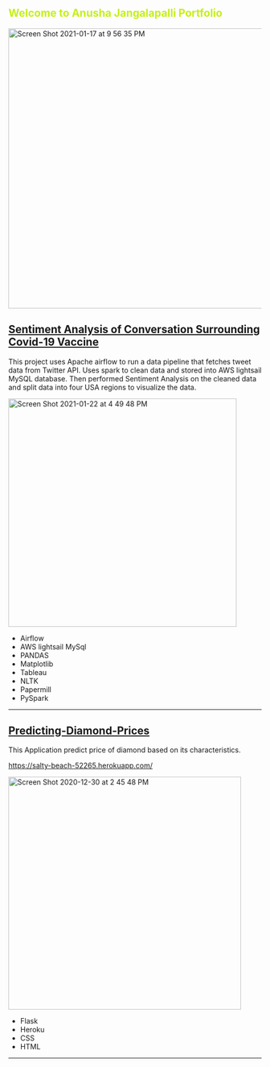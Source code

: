 ## <span style="color: #c5f015"> Welcome to Anusha Jangalapalli Portfolio </span>

<img width="557" alt="Screen Shot 2021-01-17 at 9 56 35 PM" src="https://user-images.githubusercontent.com/60826485/104867473-efa64e80-590e-11eb-9f31-be1eb2f08ff3.png">


## [Sentiment Analysis of Conversation Surrounding Covid-19 Vaccine](https://github.com/Anujangalapalli/ZCW-FinalProject)
This project uses Apache airflow to run a data pipeline that fetches tweet data from Twitter API. Uses spark to clean data
and stored into AWS lightsail MySQL database. Then performed Sentiment Analysis on the cleaned data and split data into four USA regions to visualize the data.

<img width="454" alt="Screen Shot 2021-01-22 at 4 49 48 PM" src="https://user-images.githubusercontent.com/60826485/105552437-e849c100-5cd1-11eb-93e3-1d599670b57f.png">

- Airflow
- AWS lightsail MySql
- PANDAS 
- Matplotlib
- Tableau
- NLTK
- Papermill
- PySpark

***

## [Predicting-Diamond-Prices](https://github.com/Anujangalapalli/Predicting-Diamond-Price)
This Application predict price of diamond based on its characteristics. 

https://salty-beach-52265.herokuapp.com/

<img width="463" alt="Screen Shot 2020-12-30 at 2 45 48 PM" src="https://user-images.githubusercontent.com/60826485/103377559-be73f480-4aad-11eb-83a4-c2ad3c123615.png">

- Flask
- Heroku
- CSS
- HTML

***

<!--
**Anujangalapalli/Anujangalapalli** is a ✨ _special_ ✨ repository because its `README.md` (this file) appears on your GitHub profile.

Here are some ideas to get you started:

- 🔭 I’m currently working on ...
- 🌱 I’m currently learning ...
- 👯 I’m looking to collaborate on ...
- 🤔 I’m looking for help with ...
- 💬 Ask me about ...
- 📫 How to reach me: ...
- 😄 Pronouns: ...
- ⚡ Fun fact: ...
-->
